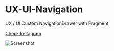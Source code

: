 # UX-UI-Navigation
UX / UI Custom NavigationDrawer with Fragment

[Check Instagram](https://www.instagram.com/ismail.xebia/)

![Screenshot](https://github.com/ismailxebia/UX-UI-Navigation/blob/master/image/asas.png "Splash")
